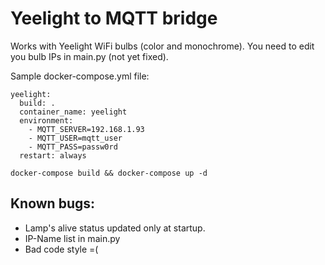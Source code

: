 # Yeelight to MQTT bridge

Works with Yeelight WiFi bulbs (color and monochrome).
You need to edit you bulb IPs in main.py (not yet fixed).

Sample docker-compose.yml file:
```
yeelight:
  build: .
  container_name: yeelight
  environment:
    - MQTT_SERVER=192.168.1.93
    - MQTT_USER=mqtt_user
    - MQTT_PASS=passw0rd
  restart: always
```

```
docker-compose build && docker-compose up -d
```

## Known bugs:
- Lamp's alive status updated only at startup.
- IP-Name list in main.py
- Bad code style =(